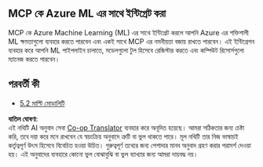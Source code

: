 <!--
CO_OP_TRANSLATOR_METADATA:
{
  "original_hash": "33daea2e41ef7635cf13c41d6a3ea773",
  "translation_date": "2025-06-12T23:20:13+00:00",
  "source_file": "05-AdvancedTopics/mcp-integration/README.md",
  "language_code": "bn"
}
-->
## MCP কে Azure ML এর সাথে ইন্টিগ্রেট করা

MCP কে Azure Machine Learning (ML) এর সাথে ইন্টিগ্রেট করলে আপনি Azure এর শক্তিশালী ML ক্ষমতাগুলো ব্যবহার করতে পারবেন এবং একই সাথে MCP এর নমনীয়তা বজায় রাখতে পারবেন। এই ইন্টিগ্রেশন ব্যবহার করে আপনি ML পাইপলাইন চালাতে, মডেলগুলো টুল হিসেবে রেজিস্টার করতে এবং কম্পিউট রিসোর্সগুলো ম্যানেজ করতে পারবেন।

## পরবর্তী কী

- [5.2 মাল্টি মোডালিটি](../mcp-multi-modality/README.md)

**বাতিল ঘোষণা**:  
এই নথিটি AI অনুবাদ সেবা [Co-op Translator](https://github.com/Azure/co-op-translator) ব্যবহার করে অনূদিত হয়েছে। আমরা সঠিকতার জন্য চেষ্টা করি, তবে দয়া করে মনে রাখবেন যে স্বয়ংক্রিয় অনুবাদে ত্রুটি বা ভুল থাকতে পারে। মূল নথিটি তার নিজ ভাষায়ই কর্তৃত্বপূর্ণ উৎস হিসেবে বিবেচিত হওয়া উচিত। গুরুত্বপূর্ণ তথ্যের জন্য পেশাদার মানব অনুবাদ গ্রহণ করার পরামর্শ দেওয়া হয়। এই অনুবাদের ব্যবহারে কোনো ভুল বোঝাবুঝি বা ভুল ব্যাখ্যার জন্য আমরা দায়বদ্ধ নয়।
